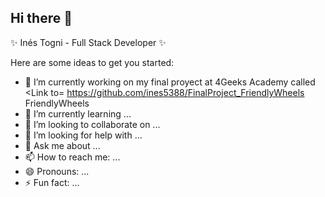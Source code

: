 ## Hi there 👋

✨ Inés Togni - Full Stack Developer ✨

Here are some ideas to get you started:

- 🔭 I’m currently working on my final proyect at <Link to= https://4geeksacademy.com/us/index>4Geeks Academy</Link> called <Link to= https://github.com/ines5388/FinalProject_FriendlyWheels FriendlyWheels </Link>
- 🌱 I’m currently learning ...
- 👯 I’m looking to collaborate on ...
- 🤔 I’m looking for help with ...
- 💬 Ask me about ...
- 📫 How to reach me: ...
- 😄 Pronouns: ...
- ⚡ Fun fact: ...

